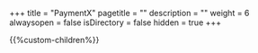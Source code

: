 +++
title = "PaymentX"
pagetitle = ""
description = ""
weight = 6
alwaysopen = false
isDirectory = false
hidden = true
+++

{{%custom-children%}}

